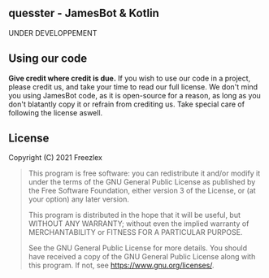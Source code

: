 ## quesster - JamesBot & Kotlin

UNDER DEVELOPPEMENT

## Using our code

**Give credit where credit is due.** If you wish to use our code in a project, please credit us, and take your time to read our full license. We don't mind you using JamesBot code, as it is open-source for a reason, as long as you don't blatantly copy it or refrain from crediting us. Take special care of following the license aswell.

## License

Copyright (C) 2021  Freezlex

> This program is free software: you can redistribute it and/or modify
it under the terms of the GNU General Public License as published by
the Free Software Foundation, either version 3 of the License, or
(at your option) any later version.
>
> This program is distributed in the hope that it will be useful,
but WITHOUT ANY WARRANTY; without even the implied warranty of
MERCHANTABILITY or FITNESS FOR A PARTICULAR PURPOSE.
>
>See the
GNU General Public License for more details.
> You should have received a copy of the GNU General Public License
along with this program.  If not, see <https://www.gnu.org/licenses/>.
